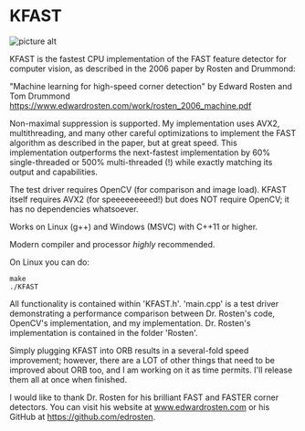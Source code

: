 # KFAST

![picture alt](https://raw.githubusercontent.com/komrad36/KFAST/master/results.jpg "Speed comparison of KFAST vs. other implementations")

KFAST is the fastest CPU implementation of the FAST feature detector for computer vision, as described in the 2006 paper by Rosten and Drummond:
 
"Machine learning for high-speed corner detection" by Edward Rosten and Tom Drummond
https://www.edwardrosten.com/work/rosten_2006_machine.pdf

Non-maximal suppression is supported. My implementation uses AVX2, multithreading, and many other careful optimizations to implement the FAST algorithm as described in the paper, but at great speed. This implementation outperforms the next-fastest implementation by 60% single-threaded or 500% multi-threaded (!) while exactly matching its output and capabilities.

The test driver requires OpenCV (for comparison and image load). KFAST itself requires AVX2 (for speeeeeeeeed!) but does NOT require OpenCV; it has no dependencies whatsoever.

Works on Linux (g++) and Windows (MSVC) with C++11 or higher.

Modern compiler and processor *highly* recommended.

On Linux you can do:

    make
    ./KFAST

 All functionality is contained within 'KFAST.h'.
 'main.cpp' is a test driver demonstrating a performance comparison between Dr. Rosten's code, OpenCV's implementation, and my implementation. Dr. Rosten's implementation is contained in the folder 'Rosten'.
 
 Simply plugging KFAST into ORB results in a several-fold speed improvement; however, there are a LOT of other things that need to be improved about ORB too, and I am working on it as time permits. I'll release them all at once when finished.
 
 I would like to thank Dr. Rosten for his brilliant FAST and FASTER corner detectors. You can visit his website at www.edwardrosten.com or his GitHub at https://github.com/edrosten.